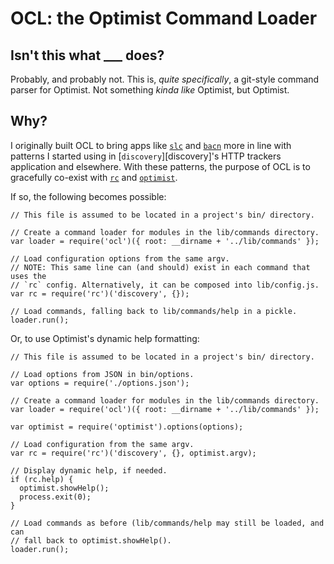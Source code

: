 # OCL: the Optimist Command Loader

## Isn't this what ___ does?

Probably, and probably not. This is, _quite specifically_, a git-style command
parser for Optimist. Not something _kinda like_ Optimist, but Optimist.

## Why?

I originally built OCL to bring apps like [`slc`][slc] and [`bacn`][bacn] more
in line with patterns I started using in [`discovery`][discovery]'s HTTP
trackers application and elsewhere. With these patterns, the purpose of OCL
is to gracefully co-exist with [`rc`][rc] and [`optimist`][optimist].

If so, the following becomes possible:

```
// This file is assumed to be located in a project's bin/ directory.

// Create a command loader for modules in the lib/commands directory.
var loader = require('ocl')({ root: __dirname + '../lib/commands' });

// Load configuration options from the same argv.
// NOTE: This same line can (and should) exist in each command that uses the
// `rc` config. Alternatively, it can be composed into lib/config.js.
var rc = require('rc')('discovery', {});

// Load commands, falling back to lib/commands/help in a pickle.
loader.run();
```

Or, to use Optimist's dynamic help formatting:

```
// This file is assumed to be located in a project's bin/ directory.

// Load options from JSON in bin/options.
var options = require('./options.json');

// Create a command loader for modules in the lib/commands directory.
var loader = require('ocl')({ root: __dirname + '../lib/commands' });

var optimist = require('optimist').options(options);

// Load configuration from the same argv.
var rc = require('rc')('discovery', {}, optimist.argv);

// Display dynamic help, if needed.
if (rc.help) {
  optimist.showHelp();
  process.exit(0);
}

// Load commands as before (lib/commands/help may still be loaded, and can
// fall back to optimist.showHelp().
loader.run();
```


[slc]: https://github.com/strongloop/slc
[bacn]: https://github.com/strongloop/bacn
[rc]: https://github.com/dominictarr/rc
[optimist]: https://github.com/substack/node-optimist
